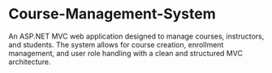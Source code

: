 # Course-Management-System
An ASP.NET MVC web application designed to manage courses, instructors, and students. The system allows for course creation, enrollment management, and user role handling with a clean and structured MVC architecture.
